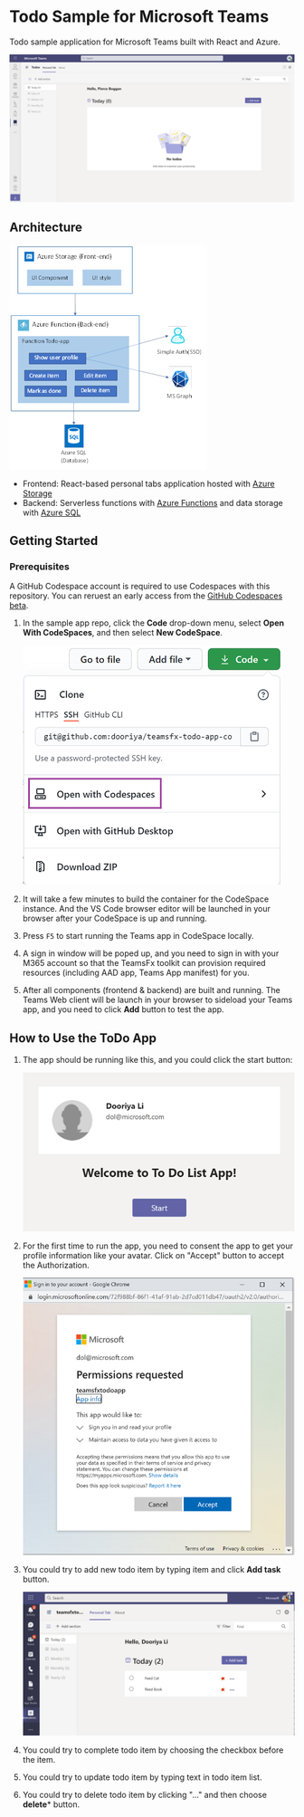 # Todo Sample for Microsoft Teams
Todo sample application for Microsoft Teams built with React and Azure.

![Todo Sample App](images/TodoApp.png)


## Architecture
![Tab App Flow](images/TabAppFlow.jpg)

* Frontend: React-based personal tabs application hosted with [Azure Storage](https://docs.microsoft.com/en-us/azure/storage/)
* Backend: Serverless functions with [Azure Functions](https://docs.microsoft.com/en-us/azure/azure-functions/) and data storage with [Azure SQL](https://docs.microsoft.com/en-us/azure/azure-sql/) 

## Getting Started
### Prerequisites
A GitHub Codespace account is required to use Codespaces with this repository. You can reruest an early access from the [GitHub Codespaces beta](https://github.com/features/codespaces).

1. In the sample app repo, click the **Code** drop-down menu, select **Open With CodeSpaces**, and then select **New CodeSpace**.

    ![Create CodeSpace](images/todo-app-create-codespace.png)

2. It will take a few minutes to build the container for the CodeSpace instance. And the VS Code browser editor will be launched in your browser after your CodeSpace is up and running.
3. Press `F5` to start running the Teams app in CodeSpace locally.
4. A sign in window will be poped up, and you need to sign in with your M365 account so that the TeamsFx toolkit can provision required resources (including AAD app, Teams App manifest) for you.
5. After all components (frontend & backend) are built and running. The Teams Web client will be launch in your browser to sideload your Teams app, and you need to click **Add** button to test the app.

## How to Use the ToDo App
1. The app should be running like this, and you could click the start button:

    ![Todo List](images/todo-app-start.png)

2. For the first time to run the app, you need to consent the app to get your profile information like your avatar. Click on "Accept" button to accept the Authorization.

    ![Todo List](images/todo-app-consent.png)

3. You could try to add new todo item by typing item and click **Add task** button.

    ![Todo List](images/todo-app-add-task.png)

4. You could try to complete todo item by choosing the checkbox before the item.
5. You could try to update todo item by typing text in todo item list.
6. You could try to delete todo item by clicking "..." and then choose **delete*** button.
